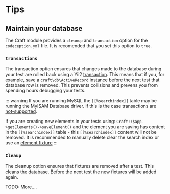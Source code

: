# Tips

## Maintain your database
The Craft module provides a `cleanup` and `transaction` option for the `codeception.yml` file. 
It is recomended that you set this option to `true`. 

### `transactions`
The transaction option ensures that changes made to the database during your test 
are rolled back using a Yii2 
[transaction](https://www.yiiframework.com/doc/api/2.0/yii-db-transaction). This means that if you,
for example, save a `craft\db\ActiveRecord` instance before the next test that database row is removed.
This prevents collisions and prevens you from spending hours debugging your tests. 

::: warning
If you are running MySQL the `[[%searchindex]]` table may be running the 
MyISAM Database driver. If this is the case transactions are 
[not-supported](https://dev.mysql.com/doc/refman/5.6/en/myisam-storage-engine.html).

If you are creating new elements in your tests using:
`Craft::$app->getElements()->saveElement()` and the element you are saving has content 
in the `[[%searchindex]]` table - this `[[%searchindex]]` content will not be removed. It is recommended to 
manually delete clear the search index or use an [element fixture](framework/fixtures.md#element-fixtures)
:::

### `Cleaup`
The cleanup option ensures that fixtures are removed after a test. This cleans the database. 
Before the next test the new fixtures will be added again. 

TODO: More....
